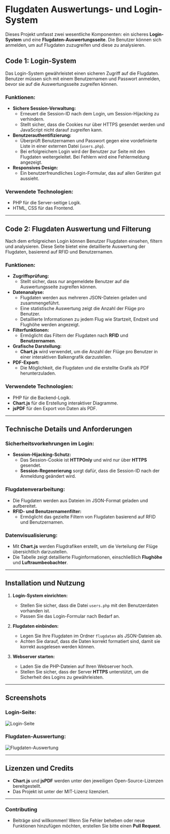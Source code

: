 
# **Flugdaten Auswertungs- und Login-System**

Dieses Projekt umfasst zwei wesentliche Komponenten: ein sicheres **Login-System** und eine **Flugdaten-Auswertungsseite**. Die Benutzer können sich anmelden, um auf Flugdaten zuzugreifen und diese zu analysieren. 

## **Code 1: Login-System**

Das Login-System gewährleistet einen sicheren Zugriff auf die Flugdaten. Benutzer müssen sich mit einem Benutzernamen und Passwort anmelden, bevor sie auf die Auswertungsseite zugreifen können. 

### **Funktionen:**
- **Sichere Session-Verwaltung:** 
  - Erneuert die Session-ID nach dem Login, um Session-Hijacking zu verhindern.
  - Stellt sicher, dass die Cookies nur über HTTPS gesendet werden und JavaScript nicht darauf zugreifen kann.
- **Benutzerauthentifizierung:** 
  - Überprüft Benutzernamen und Passwort gegen eine vordefinierte Liste in einer externen Datei (`users.php`).
  - Bei erfolgreichem Login wird der Benutzer zur Seite mit den Flugdaten weitergeleitet. Bei Fehlern wird eine Fehlermeldung angezeigt.
- **Responsives Design:** 
  - Ein benutzerfreundliches Login-Formular, das auf allen Geräten gut aussieht.

### **Verwendete Technologien:**
- PHP für die Server-seitige Logik.
- HTML, CSS für das Frontend.

---

## **Code 2: Flugdaten Auswertung und Filterung**

Nach dem erfolgreichen Login können Benutzer Flugdaten einsehen, filtern und analysieren. Diese Seite bietet eine detaillierte Auswertung der Flugdaten, basierend auf RFID und Benutzernamen.

### **Funktionen:**
- **Zugriffsprüfung:** 
  - Stellt sicher, dass nur angemeldete Benutzer auf die Auswertungsseite zugreifen können.
- **Datenanalyse:** 
  - Flugdaten werden aus mehreren JSON-Dateien geladen und zusammengeführt.
  - Eine statistische Auswertung zeigt die Anzahl der Flüge pro Benutzer.
  - Detaillierte Informationen zu jedem Flug wie Startzeit, Endzeit und Flughöhe werden angezeigt.
- **Filterfunktionen:** 
  - Ermöglicht das Filtern der Flugdaten nach **RFID** und **Benutzernamen**.
- **Grafische Darstellung:** 
  - **Chart.js** wird verwendet, um die Anzahl der Flüge pro Benutzer in einer interaktiven Balkengrafik darzustellen.
- **PDF-Export:** 
  - Die Möglichkeit, die Flugdaten und die erstellte Grafik als PDF herunterzuladen.

### **Verwendete Technologien:**
- PHP für die Backend-Logik.
- **Chart.js** für die Erstellung interaktiver Diagramme.
- **jsPDF** für den Export von Daten als PDF.

---

## **Technische Details und Anforderungen**

### **Sicherheitsvorkehrungen im Login:**
- **Session-Hijacking-Schutz:** 
  - Das Session-Cookie ist **HTTPOnly** und wird nur über **HTTPS** gesendet.
  - **Session-Regenerierung** sorgt dafür, dass die Session-ID nach der Anmeldung geändert wird.
  
### **Flugdatenverarbeitung:**
- Die Flugdaten werden aus Dateien im JSON-Format geladen und aufbereitet.
- **RFID- und Benutzernamenfilter:** 
  - Ermöglicht das gezielte Filtern von Flugdaten basierend auf RFID und Benutzernamen.
  
### **Datenvisualisierung:**
- Mit **Chart.js** werden Flugdrafiken erstellt, um die Verteilung der Flüge übersichtlich darzustellen.
- Die Tabelle zeigt detaillierte Fluginformationen, einschließlich **Flughöhe** und **Luftraumbeobachter**.

---

## **Installation und Nutzung**

1. **Login-System einrichten:**
   - Stellen Sie sicher, dass die Datei `users.php` mit den Benutzerdaten vorhanden ist.
   - Passen Sie das Login-Formular nach Bedarf an.
   
2. **Flugdaten einbinden:**
   - Legen Sie Ihre Flugdaten im Ordner `flugdaten` als JSON-Dateien ab.
   - Achten Sie darauf, dass die Daten korrekt formatiert sind, damit sie korrekt ausgelesen werden können.
   
3. **Webserver starten:**
   - Laden Sie die PHP-Dateien auf Ihren Webserver hoch.
   - Stellen Sie sicher, dass der Server **HTTPS** unterstützt, um die Sicherheit des Logins zu gewährleisten.

---

## **Screenshots**

### **Login-Seite:**
![Login-Seite](screenshots/login.png)

### **Flugdaten-Auswertung:**
![Flugdaten-Auswertung](screenshots/auswertung.png)

---

## **Lizenzen und Credits**
- **Chart.js** und **jsPDF** werden unter den jeweiligen Open-Source-Lizenzen bereitgestellt.
- Das Projekt ist unter der MIT-Lizenz lizenziert.

---

### **Contributing**
- Beiträge sind willkommen! Wenn Sie Fehler beheben oder neue Funktionen hinzufügen möchten, erstellen Sie bitte einen **Pull Request**.

